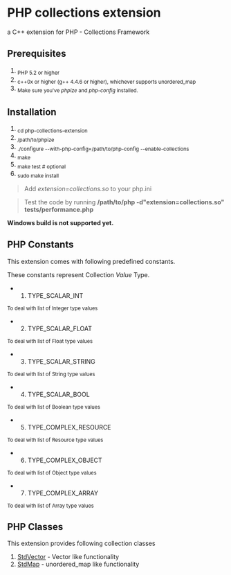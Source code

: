 # PHP collections extension
a C++ extension for PHP - Collections Framework

## Prerequisites
  1. <sub>PHP 5.2 or higher</sub>
  2. <sub>c++0x or higher (g++ 4.4.6 or higher), whichever supports unordered_map</sub>
  3. <sub>Make sure you've *phpize* and *php-config* installed.</sub>

## Installation
  1. <sub>cd php-collections-extension</sub>
  2. <sub>/path/to/phpize</sub>
  3. <sub>./configure --with-php-config=/path/to/php-config --enable-collections</sub>
  4. <sub>make</sub>
  5. <sub>make test # optional</sub>
  6. <sub>sudo make install</sub>

> Add *extension=collections.so* to your php.ini

> Test the code by running  **/path/to/php -d"extension=collections.so" tests/performance.php**

__Windows build is not supported yet.__

## PHP Constants

This extension comes with following predefined constants.

These constants represent Collection *Value* Type.

- 1. TYPE_SCALAR_INT

<sub>
To deal with list of Integer type values
</sub>

- 2. TYPE_SCALAR_FLOAT

<sub>
To deal with list of Float type values
</sub>

- 3. TYPE_SCALAR_STRING

<sub>
To deal with list of String type values
</sub>

- 4. TYPE_SCALAR_BOOL

<sub>
To deal with list of Boolean type values
</sub>

- 5. TYPE_COMPLEX_RESOURCE

<sub>
To deal with list of Resource type values
</sub>

- 6. TYPE_COMPLEX_OBJECT

<sub>
To deal with list of Object type values
</sub>

- 7. TYPE_COMPLEX_ARRAY

<sub>
To deal with list of Array type values
</sub>

## PHP Classes

This extension provides following collection classes

1. [StdVector](https://github.com/rnarmala/php-collections-extension/blob/master/docs/StdVector.md) - Vector like functionality
1. [StdMap](https://github.com/rnarmala/php-collections-extension/blob/master/docs/StdMap.md) - unordered_map like functionality


